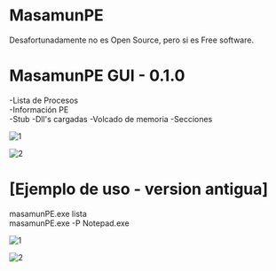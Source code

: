 # MasamunPE

Desafortunadamente no es Open Source, pero si es Free software.<br>

<h1>MasamunPE GUI - 0.1.0</h1>

-Lista de Procesos<br>
-Información PE<br>
-Stub
-Dll's cargadas
-Volcado de memoria
-Secciones

![1](https://github.com/user-attachments/assets/d13cb8f8-e950-4daf-a4f8-224e7329174f)

![2](https://github.com/user-attachments/assets/13b42ceb-31e4-4d3b-b000-94f2663b7b8f)

<h1>[Ejemplo de uso - version antigua]</h1>

masamunPE.exe lista<br>
masamunPE.exe -P Notepad.exe<br>

![1](https://github.com/user-attachments/assets/b471d0fd-a3ec-41ba-a000-f8e700b14e18)

![2](https://github.com/user-attachments/assets/217ee510-082f-45fc-9abe-8d8ea0e72359)

